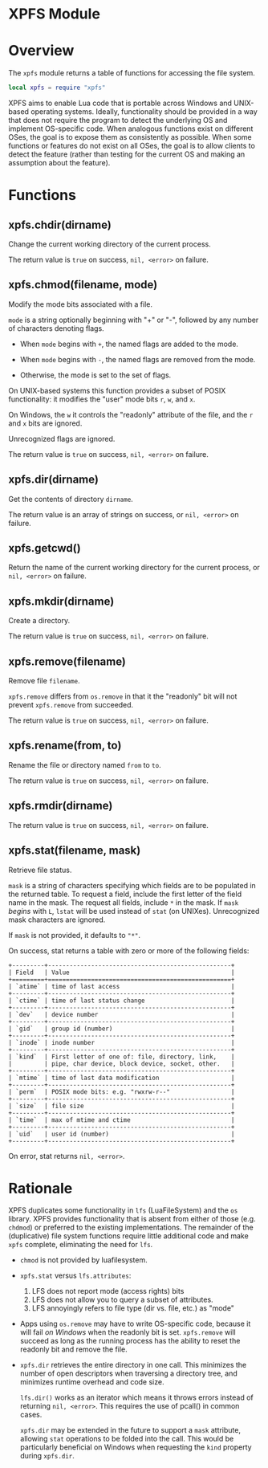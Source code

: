 # XPFS Module

Overview
===

The `xpfs` module returns a table of functions for accessing the file system.

```lua
local xpfs = require "xpfs"
```

XPFS aims to enable Lua code that is portable across Windows and UNIX-based
operating systems.  Ideally, functionality should be provided in a way that
does not require the program to detect the underlying OS and implement
OS-specific code. When analogous functions exist on different OSes, the goal
is to expose them as consistently as possible.  When some functions or
features do not exist on all OSes, the goal is to allow clients to detect
the feature (rather than testing for the current OS and making an assumption
about the feature).


Functions
===


xpfs.chdir(dirname)
---

Change the current working directory of the current process.

The return value is `true` on success, `nil, <error>` on failure.


xpfs.chmod(filename, mode)
---

Modify the mode bits associated with a file.

`mode` is a string optionally beginning with "+" or "-", followed by any
number of characters denoting flags.

 * When `mode` begins with `+`, the named flags are added to the mode.

 * When `mode` begins with `-`, the named flags are removed from the
   mode.

 * Otherwise, the mode is set to the set of flags.

On UNIX-based systems this function provides a subset of POSIX
functionality: it modifies the "user" mode bits `r`, `w`, and `x`.

On Windows, the `w` it controls the "readonly" attribute of the file,
and the `r` and `x` bits are ignored.

Unrecognized flags are ignored.

The return value is `true` on success, `nil, <error>` on failure.


xpfs.dir(dirname)
---

Get the contents of directory `dirname`.

The return value is an array of strings on success, or `nil, <error>` on
failure.


xpfs.getcwd()
---

Return the name of the current working directory for the current
process, or `nil, <error>` on failure.


xpfs.mkdir(dirname)
---

Create a directory.

The return value is `true` on success, `nil, <error>` on failure.


xpfs.remove(filename)
---

Remove file `filename`.

`xpfs.remove` differs from `os.remove` in that it the "readonly" bit
will not prevent `xpfs.remove` from succeeded.

The return value is `true` on success, `nil, <error>` on failure.


xpfs.rename(from, to)
---

Rename the file or directory named `from` to `to`.

The return value is `true` on success, `nil, <error>` on failure.


xpfs.rmdir(dirname)
---

The return value is `true` on success, `nil, <error>` on failure.


xpfs.stat(filename, mask)
---

Retrieve file status.

`mask` is a string of characters specifying which fields are to be
populated in the returned table. To request a field, include the first
letter of the field name in the mask. The request all fields, include
`*` in the mask.  If `mask` *begins* with `L`, `lstat` will be used
instead of `stat` (on UNIXes).  Unrecognized mask characters are ignored.

If `mask` is not provided, it defaults to `"*"`.

On success, stat returns a table with zero or more of the following fields:

    +---------+---------------------------------------------------+
    | Field   | Value                                             |
    +=========+===================================================+
    | `atime` | time of last access                               |
    +---------+---------------------------------------------------+
    | `ctime` | time of last status change                        |
    +---------+---------------------------------------------------+
    | `dev`   | device number                                     |
    +---------+---------------------------------------------------+
    | `gid`   | group id (number)                                 |
    +---------+---------------------------------------------------+
    | `inode` | inode number                                      |
    +---------+---------------------------------------------------+
    | `kind`  | First letter of one of: file, directory, link,    |
    |         | pipe, char device, block device, socket, other.   |
    +---------+---------------------------------------------------+
    | `mtime` | time of last data modification                    |
    +---------+---------------------------------------------------+
    | `perm`  | POSIX mode bits: e.g. "rwxrw-r--"                 |
    +---------+---------------------------------------------------+
    | `size`  | file size                                         |
    +---------+---------------------------------------------------+
    | `time`  | max of mtime and ctime                            |
    +---------+---------------------------------------------------+
    | `uid`   | user id (number)                                  |
    +---------+---------------------------------------------------+

On error, stat returns `nil, <error>`.


Rationale
===

XPFS duplicates some functionality in `lfs` (LuaFileSystem) and the `os`
library.  XPFS provides functionality that is absent from either of those
(e.g. `chdmod`) or preferred to the existing implementations.  The remainder
of the (duplicative) file system functions require little additional code
and make `xpfs` complete, eliminating the need for `lfs`.

 * `chmod` is not provided by luafilesystem.

 * `xpfs.stat` versus `lfs.attributes`:

    1. LFS does not report mode (access rights) bits
    2. LFS does not allow you to query a subset of attributes.
    3. LFS annoyingly refers to file type (dir vs. file, etc.) as "mode"

 * Apps using `os.remove` may have to write OS-specific code, because it
   will fail *on Windows* when the readonly bit is set.  `xpfs.remove` will
   succeed as long as the running process has the ability to reset the
   readonly bit and remove the file.

 * `xpfs.dir` retrieves the entire directory in one call. This minimizes the
   number of open descriptors when traversing a directory tree, and
   minimizes runtime overhead and code size.

   `lfs.dir()` works as an iterator which means it throws errors instead of
   returning `nil, <error>`. This requires the use of pcall() in common
   cases.

   `xpfs.dir` may be extended in the future to support a `mask` attribute,
   allowing `stat` operations to be folded into the call. This would be
   particularly beneficial on Windows when requesting the `kind`
   property during `xpfs.dir`.

